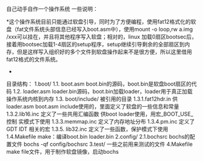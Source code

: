 自己动手自作一个操作系统
一些说明：

*这个操作系统目前只能通过软盘引导，同时为了方便编程，使用fat12格式化的软盘（fat文件系统头部信息已经写入boot.asm中），使用mount -o loop,rw a.img /xxx可以挂在，并且将其他程序写入软盘；相对的，linux 加载0扇区bootsec后，接着用bootsec加载1-4扇区的setup程序，setup继续引导剩余的全部扇区到内存，但是这样写入组织好的多个文件到软盘操作起来不是很方便，所以这里借用fat12格式的文件系统。

*

目录结构：
1.boot/	
	1.1. boot.asm boot.bin的源码，boot.bin是软盘boot扇区的代码
	1.2. loader.asm  loader.bin源码，boot.bin加载loader，loader用于真正加载操作系统内核到内存
	1.3. boot/include/	被引用的目录
		1.3.1.fat12hdr.in	供loader.asm boot.asm include使用的，里面定义了软盘的一些信息和常量
		1.3.2.lib16.inc	定义了一些共用汇编函数 供boot loader使用，用宏_BOOT_USE_控制 实模式下使用
		1.3.3.memmap.inc	定义了内存地址分布
		1.3.4.pm.inc	定义了GDT IDT 相关的宏
		1.3.5. lib32.inc	定义了一些函数，保护模式下使用
	1.4.Makefile	make：编译boot.bin loader.bin
2.config/
	2.1.bochsrc	bochs的配置文件 bochs -qf config/bochsrc
3.test/	一些之前用来测试的文件
4.Makefile	make file文件，用于制作软盘镜像，启动bochs

